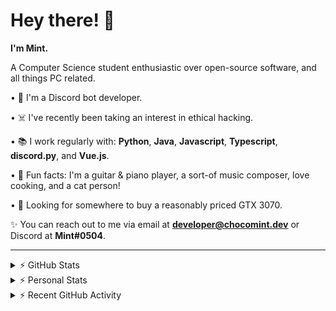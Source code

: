 # Hey there! 👋

**I'm Mint.**

A Computer Science student enthusiastic over open-source software, and all things PC related.

• 👾 I'm a Discord bot developer.

• ☠️ I've recently been taking an interest in ethical hacking.

• 📚 I work regularly with: **Python**, **Java**, **Javascript**, **Typescript**, **discord.py**, and **Vue.js**.

• 🍛 Fun facts: I'm a guitar & piano player, a sort-of music composer, love cooking, and a cat person!

• 🔎 Looking for somewhere to buy a reasonably priced GTX 3070.

✨ You can reach out to me via email at **developer@chocomint.dev** or Discord at **Mint#0504**.

---

<details>
    <summary>⚡ GitHub Stats</summary>

<img height="160px" align="center" alt="Mint's GitHub Stats" src="https://github-readme-stats-lunarmint.vercel.app/api?username=lunarmint&count_private=true&show_icons=true&hide_title=true&hide_border=true&title_color=00ffdf&icon_color=00ffdf&text_color=141823&bg_color=0,4158d0,c850c0,ffcc70&include_all_commits=false"/>

<img align="center" alt="Mint's Most Used Languages" src="https://github-readme-stats-lunarmint.vercel.app/api/top-langs/?username=lunarmint&hide_title=true&hide_border=true&langs_count=8&layout=compact&title_color=141823&bg_color=0,ffcc70,c850c0,4158d0"/>

</details>

<details>
    <summary>⚡ Personal Stats</summary>

<!--START_SECTION:waka-->
![Profile Views](http://img.shields.io/badge/Profile%20Views-18-blue)

![Lines of code](https://img.shields.io/badge/From%20Hello%20World%20I%27ve%20Written-164785%20lines%20of%20code-blue)

**I'm an Early 🐤** 

```text
🌞 Morning    92 commits     ██████░░░░░░░░░░░░░░░░░░░   26.14% 
🌆 Daytime    85 commits     ██████░░░░░░░░░░░░░░░░░░░   24.15% 
🌃 Evening    109 commits    ███████░░░░░░░░░░░░░░░░░░   30.97% 
🌙 Night      66 commits     ████░░░░░░░░░░░░░░░░░░░░░   18.75%

```
📅 **I'm Most Productive on Thursday** 

```text
Monday       78 commits     █████░░░░░░░░░░░░░░░░░░░░   22.16% 
Tuesday      47 commits     ███░░░░░░░░░░░░░░░░░░░░░░   13.35% 
Wednesday    32 commits     ██░░░░░░░░░░░░░░░░░░░░░░░   9.09% 
Thursday     85 commits     ██████░░░░░░░░░░░░░░░░░░░   24.15% 
Friday       47 commits     ███░░░░░░░░░░░░░░░░░░░░░░   13.35% 
Saturday     35 commits     ██░░░░░░░░░░░░░░░░░░░░░░░   9.94% 
Sunday       28 commits     ██░░░░░░░░░░░░░░░░░░░░░░░   7.95%

```


📊 **This Week I Spent My Time On** 

```text
💬 Programming Languages: 
Python                   9 hrs 54 mins       ███████████░░░░░░░░░░░░░░   46.57% 
YAML                     5 hrs 43 mins       ██████░░░░░░░░░░░░░░░░░░░   26.91% 
Nginx configuration file 1 hr 57 mins        ██░░░░░░░░░░░░░░░░░░░░░░░   9.24% 
Other                    1 hr 18 mins        █░░░░░░░░░░░░░░░░░░░░░░░░   6.15% 
Docker                   1 hr 11 mins        █░░░░░░░░░░░░░░░░░░░░░░░░   5.62%

🔥 Editors: 
PyCharm                  21 hrs 16 mins      █████████████████████████   100.0%

🐱‍💻 Projects: 
spotipyn                 18 hrs 49 mins      ██████████████████████░░░   88.45% 
Chiya                    2 hrs 26 mins       ███░░░░░░░░░░░░░░░░░░░░░░   11.51% 
test                     0 secs              ░░░░░░░░░░░░░░░░░░░░░░░░░   0.03% 
Unknown Project          0 secs              ░░░░░░░░░░░░░░░░░░░░░░░░░   0.01%

💻 Operating System: 
Windows                  21 hrs 16 mins      █████████████████████████   100.0%

```

**I Mostly Code in Python** 

```text
Python                   7 repos             ████████░░░░░░░░░░░░░░░░░   31.82% 
C                        5 repos             █████░░░░░░░░░░░░░░░░░░░░   22.73% 
Java                     3 repos             ███░░░░░░░░░░░░░░░░░░░░░░   13.64% 
Clojure                  2 repos             ██░░░░░░░░░░░░░░░░░░░░░░░   9.09% 
Scala                    2 repos             ██░░░░░░░░░░░░░░░░░░░░░░░   9.09%

```



 Last Updated on 03/11/2021
<!--END_SECTION:waka-->

</details>

<details>
    <summary>⚡ Recent GitHub Activity</summary>

<!--START_SECTION:activity-->
1. ❌ Closed PR [#1](https://github.com/lunarmint/spotipyn/pull/1) in [lunarmint/spotipyn](https://github.com/lunarmint/spotipyn)
2. 🎉 Merged PR [#2](https://github.com/lunarmint/spotipyn/pull/2) in [lunarmint/spotipyn](https://github.com/lunarmint/spotipyn)
3. 🗣 Commented on [#1](https://github.com/lunarmint/spotipyn/issues/1) in [lunarmint/spotipyn](https://github.com/lunarmint/spotipyn)
4. 💪 Opened PR [#120](https://github.com/ranimepiracy/chiya/pull/120) in [ranimepiracy/chiya](https://github.com/ranimepiracy/chiya)
5. 💪 Opened PR [#113](https://github.com/ranimepiracy/chiya/pull/113) in [ranimepiracy/chiya](https://github.com/ranimepiracy/chiya)
<!--END_SECTION:activity-->

</details>
